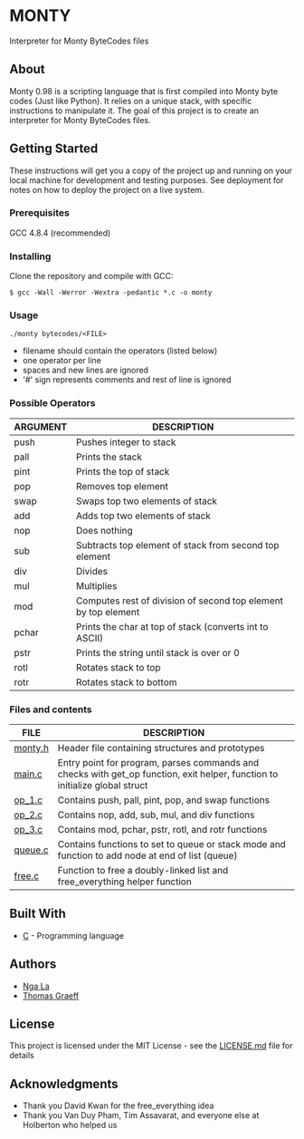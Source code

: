 # MONTY

Interpreter for Monty ByteCodes files

## About

Monty 0.98 is a scripting language that is first compiled into Monty byte codes (Just like Python). It relies on a unique stack, with specific instructions to manipulate it. The goal of this project is to create an interpreter for Monty ByteCodes files.

## Getting Started

These instructions will get you a copy of the project up and running on your local machine for development and testing purposes. See deployment for notes on how to deploy the project on a live system.

### Prerequisites

GCC 4.8.4 (recommended)

### Installing

Clone the repository and compile with GCC:
```
$ gcc -Wall -Werror -Wextra -pedantic *.c -o monty
```

### Usage

```
./monty bytecodes/<FILE>
```

* filename should contain the operators (listed below)
* one operator per line
* spaces and new lines are ignored
* '#' sign represents comments and rest of line is ignored

### Possible Operators

ARGUMENT | DESCRIPTION
----|----
push <int> | Pushes integer to stack
pall | Prints the stack
pint | Prints the top of stack
pop | Removes top element
swap | Swaps top two elements of stack
add | Adds top two elements of stack
nop | Does nothing
sub | Subtracts top element of stack from second top element
div | Divides
mul | Multiplies
mod | Computes rest of division of second top element by top element
pchar | Prints the char at top of stack (converts int to ASCII)
pstr | Prints the string until stack is over or 0
rotl | Rotates stack to top
rotr | Rotates stack to bottom


### Files and contents
FILE | DESCRIPTION
----|----
[monty.h](./monty.h) | Header file containing structures and prototypes
[main.c](./main.c) | Entry point for program, parses commands and checks with get_op function, exit helper, function to initialize global struct
[op_1.c](./op_1.c) | Contains push, pall, pint, pop, and swap functions
[op_2.c](./op_2.c) | Contains nop, add, sub, mul, and div functions
[op_3.c](./op_3.c) | Contains mod, pchar, pstr, rotl, and rotr functions
[queue.c](./queue.c) | Contains functions to set to queue or stack mode and function to add node at end of list (queue)
[free.c](./free.c) | Function to free a doubly-linked list and free_everything helper function

## Built With

* [C](https://en.wikipedia.org/wiki/C_(programming_language)) - Programming language

## Authors

* [Nga La](https://github.com/sungnga)
* [Thomas Graeff](https://github.com/graefft)

## License

This project is licensed under the MIT License - see the [LICENSE.md](LICENSE.md) file for details

## Acknowledgments

* Thank you David Kwan for the free_everything idea
* Thank you Van Duy Pham, Tim Assavarat, and everyone else at Holberton who helped us

